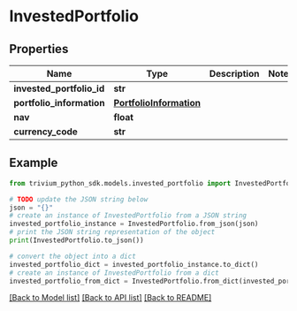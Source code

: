 # InvestedPortfolio


## Properties

Name | Type | Description | Notes
------------ | ------------- | ------------- | -------------
**invested_portfolio_id** | **str** |  | 
**portfolio_information** | [**PortfolioInformation**](PortfolioInformation.md) |  | 
**nav** | **float** |  | 
**currency_code** | **str** |  | 

## Example

```python
from trivium_python_sdk.models.invested_portfolio import InvestedPortfolio

# TODO update the JSON string below
json = "{}"
# create an instance of InvestedPortfolio from a JSON string
invested_portfolio_instance = InvestedPortfolio.from_json(json)
# print the JSON string representation of the object
print(InvestedPortfolio.to_json())

# convert the object into a dict
invested_portfolio_dict = invested_portfolio_instance.to_dict()
# create an instance of InvestedPortfolio from a dict
invested_portfolio_from_dict = InvestedPortfolio.from_dict(invested_portfolio_dict)
```
[[Back to Model list]](../README.md#documentation-for-models) [[Back to API list]](../README.md#documentation-for-api-endpoints) [[Back to README]](../README.md)


